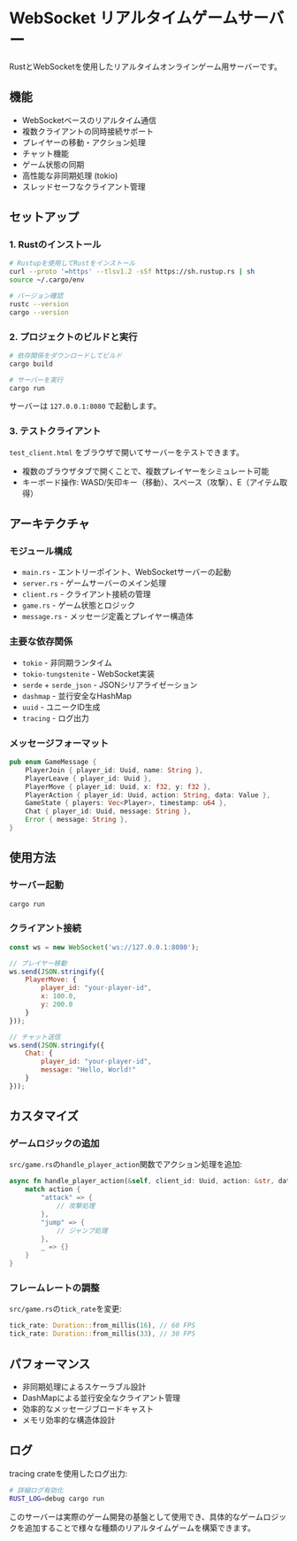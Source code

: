 # WebSocket リアルタイムゲームサーバー

RustとWebSocketを使用したリアルタイムオンラインゲーム用サーバーです。

## 機能

- WebSocketベースのリアルタイム通信
- 複数クライアントの同時接続サポート
- プレイヤーの移動・アクション処理
- チャット機能
- ゲーム状態の同期
- 高性能な非同期処理 (tokio)
- スレッドセーフなクライアント管理

## セットアップ

### 1. Rustのインストール
```bash
# Rustupを使用してRustをインストール
curl --proto '=https' --tlsv1.2 -sSf https://sh.rustup.rs | sh
source ~/.cargo/env

# バージョン確認
rustc --version
cargo --version
```

### 2. プロジェクトのビルドと実行
```bash
# 依存関係をダウンロードしてビルド
cargo build

# サーバーを実行
cargo run
```

サーバーは `127.0.0.1:8080` で起動します。

### 3. テストクライアント

`test_client.html` をブラウザで開いてサーバーをテストできます。
- 複数のブラウザタブで開くことで、複数プレイヤーをシミュレート可能
- キーボード操作: WASD/矢印キー（移動）、スペース（攻撃）、E（アイテム取得）

## アーキテクチャ

### モジュール構成

- `main.rs` - エントリーポイント、WebSocketサーバーの起動
- `server.rs` - ゲームサーバーのメイン処理
- `client.rs` - クライアント接続の管理
- `game.rs` - ゲーム状態とロジック
- `message.rs` - メッセージ定義とプレイヤー構造体

### 主要な依存関係

- `tokio` - 非同期ランタイム
- `tokio-tungstenite` - WebSocket実装
- `serde` + `serde_json` - JSONシリアライゼーション
- `dashmap` - 並行安全なHashMap
- `uuid` - ユニークID生成
- `tracing` - ログ出力

### メッセージフォーマット

```rust
pub enum GameMessage {
    PlayerJoin { player_id: Uuid, name: String },
    PlayerLeave { player_id: Uuid },
    PlayerMove { player_id: Uuid, x: f32, y: f32 },
    PlayerAction { player_id: Uuid, action: String, data: Value },
    GameState { players: Vec<Player>, timestamp: u64 },
    Chat { player_id: Uuid, message: String },
    Error { message: String },
}
```

## 使用方法

### サーバー起動
```bash
cargo run
```

### クライアント接続
```javascript
const ws = new WebSocket('ws://127.0.0.1:8080');

// プレイヤー移動
ws.send(JSON.stringify({
    PlayerMove: {
        player_id: "your-player-id",
        x: 100.0,
        y: 200.0
    }
}));

// チャット送信
ws.send(JSON.stringify({
    Chat: {
        player_id: "your-player-id",
        message: "Hello, World!"
    }
}));
```

## カスタマイズ

### ゲームロジックの追加
`src/game.rs`の`handle_player_action`関数でアクション処理を追加:

```rust
async fn handle_player_action(&self, client_id: Uuid, action: &str, data: &serde_json::Value) {
    match action {
        "attack" => {
            // 攻撃処理
        },
        "jump" => {
            // ジャンプ処理
        },
        _ => {}
    }
}
```

### フレームレートの調整
`src/game.rs`の`tick_rate`を変更:

```rust
tick_rate: Duration::from_millis(16), // 60 FPS
tick_rate: Duration::from_millis(33), // 30 FPS
```

## パフォーマンス

- 非同期処理によるスケーラブル設計
- DashMapによる並行安全なクライアント管理
- 効率的なメッセージブロードキャスト
- メモリ効率的な構造体設計

## ログ

tracing crateを使用したログ出力:
```bash
# 詳細ログ有効化
RUST_LOG=debug cargo run
```

このサーバーは実際のゲーム開発の基盤として使用でき、具体的なゲームロジックを追加することで様々な種類のリアルタイムゲームを構築できます。